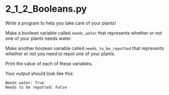 
# 2_1_2_Booleans.py
Write a program to help you take care of your plants!

Make a boolean variable called `needs_water` that represents whether or not one of your plants needs water.

Make another boolean variable called `needs_to_be_repotted` that represents whether or not you need to repot one of your plants.

Print the value of each of these variables.

Your output should look like this:

```text
Needs water: True
Needs to be repotted: False
```